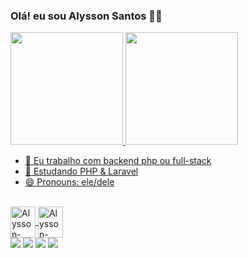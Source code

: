### Olá! eu sou Alysson Santos 👋🏿

<a href="https://github.com/AlyssonSantos1">
<img height="180cm" src="https://github-readme-stats-sigma-five.vercel.app/api?username=AlyssonSantos1&show_icons=true&theme=synthwave")>
<img height="180cm" src="https://github-readme-stats-sigma-five.vercel.app/api/top-langs/?username=AlyssonSantos1&layout=compact&langs_count=16&theme=dracula")>  

  
- 🔭 Eu trabalho com backend php ou full-stack
- 🌱 Estudando PHP & Laravel
- 😄 Pronouns: ele/dele 
  
 <div style="display: inline_block"><br>  
  <img align="center" alt="Alysson-php" height="50" width="40" 
  src="https://cdn.jsdelivr.net/gh/devicons/devicon/icons/php/php-original.svg"/>  
  <img align="center" alt="Alysson-php" height="50" width="40" 
   src="https://cdn.jsdelivr.net/gh/devicons/devicon/icons/laravel/laravel-plain-wordmark.svg"/>      
</div>


<div>   
  </a>
 	 <a href="https://discord.com/channels/@me" target="_blank"><img src="https://img.shields.io/badge/Discord-7289DA?style=for-the-badge&logo=discord&logoColor=white" target="_blank"></a> 
  <a href = "mailto:salysson280@gmail.com"><img src="https://img.shields.io/badge/-Gmail-%23333?style=for-the-badge&logo=gmail&logoColor=white" target="_blank"></a>
  <a href="https://www.linkedin.com/in/Alyssondev" target="_blank"><img src="https://img.shields.io/badge/-LinkedIn-%230077B5?style=for-the-badge&logo=linkedin&logoColor=white" target="_blank"></a> 
   <a href="https://github.com/AlyssonSantos1" target="_blank"><img src="https://img.shields.io/badge/GitHub-100000?style=for-the-badge&logo=github&logoColor=white" target="_blank"></a>    
</div>


          

